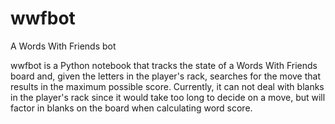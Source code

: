# wwfbot
A Words With Friends bot

wwfbot is a Python notebook that tracks the state of a Words With Friends board and, given the letters in the player's rack, searches for the move that results in the maximum possible score. Currently, it can not deal with blanks in the player's rack since it would take too long to decide on a move, but will factor in blanks on the board when calculating word score.
